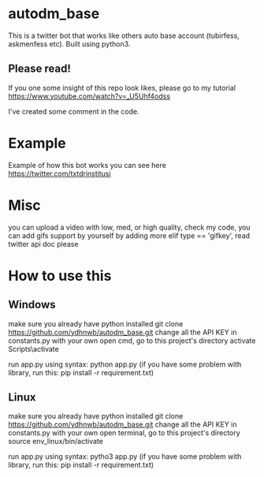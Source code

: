 # autodm_base
This is a twitter bot that works like others auto base account (tubirfess, askmenfess etc). Built using python3.

## Please read!
If you one some insight of this repo look likes, please go to my tutorial https://www.youtube.com/watch?v=_U5Uhf4odss

I've created some comment in the code.

# Example
Example of how this bot works you can see here https://twitter.com/txtdrinstitusi

# Misc
you can upload a video with low, med, or high quality, check my code,
you can add gifs support by yourself by adding more elif type == 'gifkey', read twitter api doc please

# How to use this
## Windows
make sure you already have python installed
git clone https://github.com/ydhnwb/autodm_base.git
change all the API KEY in constants.py with your own
open cmd, go to this project's directory
activate Scripts\activate

run app.py using syntax: python app.py
(if you have some problem with library, run this: pip install -r requirement.txt)

## Linux
make sure you already have python installed
git clone https://github.com/ydhnwb/autodm_base.git
change all the API KEY in constants.py with your own
open terminal, go to this project's directory
source env_linux/bin/activate

run app.py using syntax: pytho3 app.py
(if you have some problem with library, run this: pip install -r requirement.txt)

